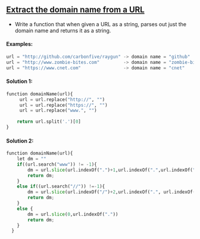 ## [Extract the domain name from a URL](https://www.codewars.com/kata/514a024011ea4fb54200004b)

- Write a function that when given a URL as a string, parses out just the domain name and returns it as a string. 

#### Examples:

```js
url = "http://github.com/carbonfive/raygun" -> domain name = "github"
url = "http://www.zombie-bites.com"         -> domain name = "zombie-bites"
url = "https://www.cnet.com"                -> domain name = "cnet"
```

#### Solution 1:

```python
function domainName(url){ 
     url = url.replace("http://", "")
     url = url.replace("https://", "")
     url = url.replace("www.", "")
    
    return url.split('.')[0]
}
```
#### Solution 2:

```python
function domainName(url){
    let dm = ""
    if((url.search("www")) != -1){
        dm = url.slice(url.indexOf(".")+1,url.indexOf(".",url.indexOf(".")+1 ))
        return dm;
    }
    else if((url.search("//")) !=-1){
        dm = url.slice(url.indexOf("/")+2,url.indexOf(".", url.indexOf("/")+2 ))
        return dm;
    }
    else {
        dm = url.slice(0,url.indexOf("."))
        return dm;
    }
  }
```
